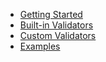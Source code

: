 - [Getting Started](/home.md)
- [Built-in Validators](builtin-validators.md)
- [Custom Validators](custom-validators.md)
- [Examples](examples.md)
